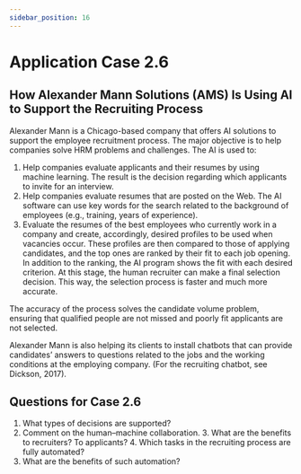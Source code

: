 ```yaml
---
sidebar_position: 16
---
```


# Application Case 2.6

## How Alexander Mann Solutions (AMS) Is Using AI to Support the Recruiting Process

Alexander Mann is a Chicago-based company that offers AI solutions to support the employee recruitment process. The major objective is to help companies solve HRM problems and challenges. The AI is used to:
1. Help companies evaluate applicants and their resumes by using machine learning. The result is the decision regarding which applicants to invite for an interview.
2. Help companies evaluate resumes that are posted on the Web. The AI software can use key words for the search related to the background of employees (e.g., training, years of experience).
3. Evaluate the resumes of the best employees who currently work in a company and create, accordingly, desired profiles to be used when vacancies occur. These profiles are then compared to those of applying candidates, and the top ones are ranked by their fit to each job opening. In addition to the ranking, the AI program shows the fit with each desired criterion. At this stage, the human recruiter can make a final selection decision. This way, the selection process is faster and much more accurate.

The accuracy of the process solves the candidate volume problem, ensuring that qualified people are not missed and poorly fit applicants are not selected.

Alexander Mann is also helping its clients to install chatbots that can provide candidates’ answers to questions related to the jobs and the working conditions at the employing company. (For the recruiting chatbot, see Dickson, 2017).

## Questions for Case 2.6
1. What types of decisions are supported?
2. Comment on the human–machine collaboration. 3. What are the benefits to recruiters? To applicants? 4. Which tasks in the recruiting process are fully
automated?
5. What are the benefits of such automation?